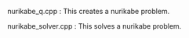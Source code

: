 nurikabe_q.cpp :
This creates a nurikabe problem.

nurikabe_solver.cpp :
This solves a nurikabe problem.

